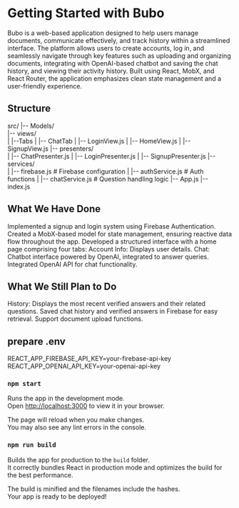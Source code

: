 # Getting Started with Bubo
Bubo is a web-based application designed to help users manage documents, communicate effectively, and track history within a streamlined interface. The platform allows users to create accounts, log in, and seamlessly navigate through key features such as uploading and organizing documents, integrating with OpenAI-based chatbot and saving the chat history, and viewing their activity history. Built using React, MobX, and React Router, the application emphasizes clean state management and a user-friendly experience.

## Structure
src/
|-- Models/       
|-- views/             
|   |--Tabs 
|      |-- ChatTab 
|   |-- LoginView.js
|   |-- HomeView.js
|   |-- SignupView.js
|-- presenters/        
|   |-- ChatPresenter.js
|   |-- LoginPresenter.js
|   |-- SignupPresenter.js
|-- services/          
|   |-- firebase.js     # Firebase configuration
|   |-- authService.js  # Auth functions
|   |-- chatService.js  # Question handling logic
|-- App.js
|-- index.js


## What We Have Done
Implemented a signup and login system using Firebase Authentication.
Created a MobX-based model for state management, ensuring reactive data flow throughout the app.
Developed a structured interface with a home page comprising four tabs:
Account Info: Displays user details.
Chat: Chatbot interface powered by OpenAI, integrated to answer queries.
Integrated OpenAI API for chat functionality.

## What We Still Plan to Do
History: Displays the most recent verified answers and their related questions.
Saved chat history and verified answers in Firebase for easy retrieval.
Support document upload functions.

## prepare .env
REACT_APP_FIREBASE_API_KEY=your-firebase-api-key
REACT_APP_OPENAI_API_KEY=your-openai-api-key

### `npm start`

Runs the app in the development mode.\
Open [http://localhost:3000](http://localhost:3000) to view it in your browser.

The page will reload when you make changes.\
You may also see any lint errors in the console.


### `npm run build`

Builds the app for production to the `build` folder.\
It correctly bundles React in production mode and optimizes the build for the best performance.

The build is minified and the filenames include the hashes.\
Your app is ready to be deployed!
